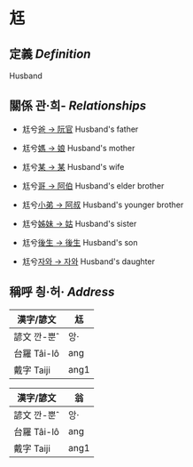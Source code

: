 # 尪
## 定義 _Definition_

Husband

## 關係 관·희- _Relationships_

- 尪兮[爸 → 阮官](member57.md) Husband's father

- 尪兮[媽 → 娘](member58.md) Husband's mother

- 尪兮[某 → 某](member18.md) Husband's wife

- 尪兮[哥 → 阿伯](member59.md) Husband's elder brother

- 尪兮[小弟 → 阿叔](member60.md) Husband's younger brother

- 尪兮[姊妹 → 姑](member61.md) Husband's sister

- 尪兮[後生 → 後生](member19.md) Husband's son

- 尪兮[자와 → 자와](member20.md) Husband's daughter



## 稱呼 칑·허· _Address_

漢字/諺文 | 尪
--- | ---
諺文 깐-뿐ˆ | 앙·
台羅 Tâi-lô | ang
戴字 Taiji | ang1


漢字/諺文 | 翁
--- | ---
諺文 깐-뿐ˆ | 앙·
台羅 Tâi-lô | ang
戴字 Taiji | ang1


